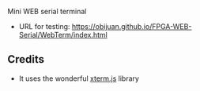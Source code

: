 Mini WEB serial terminal

* URL for testing: https://obijuan.github.io/FPGA-WEB-Serial/WebTerm/index.html

## Credits

* It uses the wonderful [xterm.js](https://xtermjs.org/) library
